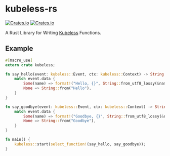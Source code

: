 # kubeless-rs #
[![Crates.io](https://img.shields.io/crates/v/kubeless.svg)](https://crates.io/crates/kubeless)
[![Crates.io](https://docs.rs/kubeless/badge.svg)](https://docs.rs/kubeless)

A Rust Library for Writing [Kubeless](https://kubeless.io) Functions.

## Example ##
```rust
#[macro_use]
extern crate kubeless;

fn say_hello(event: kubeless::Event, ctx: kubeless::Context) -> String {
    match event.data {
        Some(name) => format!("Hello, {}", String::from_utf8_lossy(&name)),
        None => String::from("Hello"),
    }
}

fn say_goodbye(event: kubeless::Event, ctx: kubeless::Context) -> String {
    match event.data {
        Some(name) => format!("Goodbye, {}", String::from_utf8_lossy(&name)),
        None => String::from("Goodbye"),
    }
}

fn main() {
    kubeless::start(select_function!(say_hello, say_goodbye));
}
```